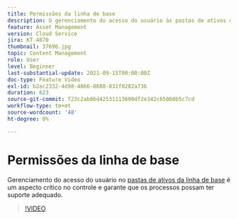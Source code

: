 ```yaml
---
title: Permissões da linha de base
description: O gerenciamento do acesso do usuário às pastas de ativos da linha de base é um aspecto essencial no controle e garante que os processos possam ter suporte adequado.
feature: Asset Management
version: Cloud Service
jira: KT-4870
thumbnail: 37696.jpg
topic: Content Management
role: User
level: Beginner
last-substantial-update: 2021-09-15T00:00:00Z
doc-type: Feature Video
exl-id: b2ac2332-4d98-4866-8688-831f0282a736
duration: 623
source-git-commit: f23c2ab86d42531113690df2e342c65060b5c7cd
workflow-type: tm+mt
source-wordcount: '48'
ht-degree: 0%

---
```


# Permissões da linha de base

Gerenciamento do acesso do usuário no [pastas de ativos da linha de base](./baseline-folders.md) é um aspecto crítico no controle e garante que os processos possam ter suporte adequado.

>[!VIDEO](https://video.tv.adobe.com/v/37696?quality=12&learn=on)

